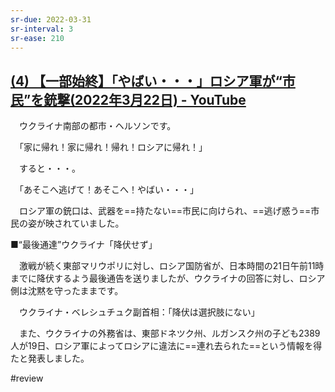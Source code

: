 ```yaml
---
sr-due: 2022-03-31
sr-interval: 3
sr-ease: 210
---
```


## [(4) 【一部始終】「やばい・・・」ロシア軍が“市民”を銃撃(2022年3月22日) - YouTube](https://www.youtube.com/watch?v=6hmn9hCn2qs)

　ウクライナ南部の都市・ヘルソンです。

　「家に帰れ！家に帰れ！帰れ！ロシアに帰れ！」

　すると・・・。

　「あそこへ逃げて！あそこへ！やばい・・・」

　ロシア軍の銃口は、武器を==持たない==市民に向けられ、==逃げ惑う==市民の姿が映されていました。
<!--SR:!2022-03-29,1,210!2022-03-29,3,230-->

■“最後通達”ウクライナ「降伏せず」

　激戦が続く東部マリウポリに対し、ロシア国防省が、日本時間の21日午前11時までに降伏するよう最後通告を送りましたが、ウクライナの回答に対し、ロシア側は沈黙を守ったままです。

　ウクライナ・ベレシュチュク副首相：「降伏は選択肢にない」

　また、ウクライナの外務省は、東部ドネツク州、ルガンスク州の子ども2389人が19日、ロシア軍によってロシアに違法に==連れ去られた==という情報を得たと発表しました。
 
 #review 
<!--SR:!2022-03-30,2,230-->
